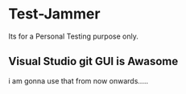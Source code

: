 # Test-Jammer
Its for a Personal Testing purpose only.
## Visual Studio git GUI is Awasome
i am gonna use that from now onwards.....